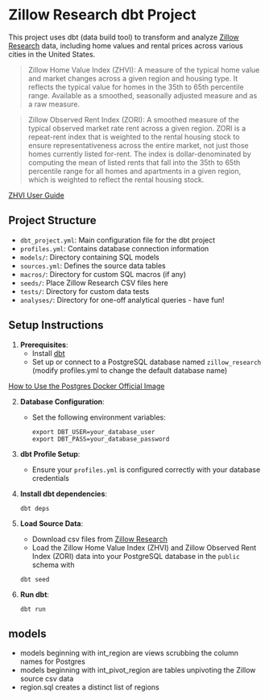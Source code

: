 # Zillow Research dbt Project

This project uses dbt (data build tool) to transform and analyze [Zillow Research](https://www.zillow.com/research/data/)
data, including home values and rental prices across various cities in the United States.

> Zillow Home Value Index (ZHVI): A measure of the typical home value and market changes across a given region and housing type. It reflects the typical value for homes in the 35th to 65th percentile range. Available as a smoothed, seasonally adjusted measure and as a raw measure.

> Zillow Observed Rent Index (ZORI): A smoothed measure of the typical observed market rate rent across a given region. ZORI is a repeat-rent index that is weighted to the rental housing stock to ensure representativeness across the entire market, not just those homes currently listed for-rent. The index is dollar-denominated by computing the mean of listed rents that fall into the 35th to 65th percentile range for all homes and apartments in a given region, which is weighted to reflect the rental housing stock.

[ZHVI User Guide](https://www.zillow.com/research/zhvi-user-guide/)

## Project Structure

- `dbt_project.yml`: Main configuration file for the dbt project
- `profiles.yml`: Contains database connection information
- `models/`: Directory containing SQL models
- `sources.yml`: Defines the source data tables
- `macros/`: Directory for custom SQL macros (if any)
- `seeds/`: Place Zillow Research CSV files here
- `tests/`: Directory for custom data tests
- `analyses/`: Directory for one-off analytical queries - have fun!

## Setup Instructions

1. **Prerequisites**:
   - Install [dbt](https://docs.getdbt.com/docs/installation)
   - Set up or connect to a PostgreSQL database named `zillow_research` (modify profiles.yml to change the default database name)

[How to Use the Postgres Docker Official Image](https://www.docker.com/blog/how-to-use-the-postgres-docker-official-image/)

2. **Database Configuration**:
   - Set the following environment variables:
     ```
     export DBT_USER=your_database_user
     export DBT_PASS=your_database_password
     ```

3. **dbt Profile Setup**:
   - Ensure your `profiles.yml` is configured correctly with your database credentials

4. **Install dbt dependencies**:
   ```
   dbt deps
   ```

5. **Load Source Data**:
   - Download csv files from [Zillow Research](https://www.zillow.com/research/data/)
   - Load the Zillow Home Value Index (ZHVI) and Zillow Observed Rent Index (ZORI) data into your PostgreSQL database in the `public` schema with

   ```
   dbt seed
   ```

6. **Run dbt**:
   ```
   dbt run
   ```

## models

- models beginning with int_region are views scrubbing the column names for Postgres
- models beginning with int_pivot_region are tables unpivoting the Zillow source csv data
- region.sql creates a distinct list of regions


